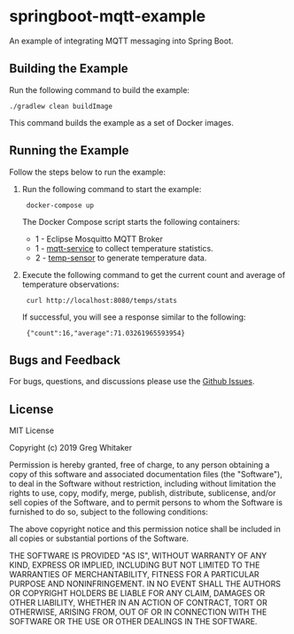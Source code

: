# springboot-mqtt-example
An example of integrating MQTT messaging into Spring Boot.

## Building the Example
Run the following command to build the example:

    ./gradlew clean buildImage
    
This command builds the example as a set of Docker images.

## Running the Example
Follow the steps below to run the example:

1. Run the following command to start the example:

        docker-compose up
        
   The Docker Compose script starts the following containers:
   
   * 1 - Eclipse Mosquitto MQTT Broker
   * 1 - [mqtt-service](mqtt-service) to collect temperature statistics.
   * 2 - [temp-sensor](temp-sensor) to generate temperature data.
        
2. Execute the following command to get the current count and average of temperature observations:

        curl http://localhost:8080/temps/stats
        
    If successful, you will see a response similar to the following:

        {"count":16,"average":71.03261965593954}
    
## Bugs and Feedback
For bugs, questions, and discussions please use the [Github Issues](https://github.com/gregwhitaker/springboot-mqtt-example/issues).

## License
MIT License

Copyright (c) 2019 Greg Whitaker

Permission is hereby granted, free of charge, to any person obtaining a copy
of this software and associated documentation files (the "Software"), to deal
in the Software without restriction, including without limitation the rights
to use, copy, modify, merge, publish, distribute, sublicense, and/or sell
copies of the Software, and to permit persons to whom the Software is
furnished to do so, subject to the following conditions:

The above copyright notice and this permission notice shall be included in all
copies or substantial portions of the Software.

THE SOFTWARE IS PROVIDED "AS IS", WITHOUT WARRANTY OF ANY KIND, EXPRESS OR
IMPLIED, INCLUDING BUT NOT LIMITED TO THE WARRANTIES OF MERCHANTABILITY,
FITNESS FOR A PARTICULAR PURPOSE AND NONINFRINGEMENT. IN NO EVENT SHALL THE
AUTHORS OR COPYRIGHT HOLDERS BE LIABLE FOR ANY CLAIM, DAMAGES OR OTHER
LIABILITY, WHETHER IN AN ACTION OF CONTRACT, TORT OR OTHERWISE, ARISING FROM,
OUT OF OR IN CONNECTION WITH THE SOFTWARE OR THE USE OR OTHER DEALINGS IN THE
SOFTWARE.